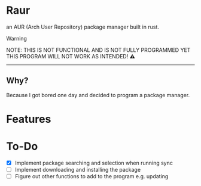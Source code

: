 # Raur
an AUR (Arch User Repository) package manager built in rust.

> [!WARNING] 
> NOTE: THIS IS NOT FUNCTIONAL AND IS NOT FULLY PROGRAMMED YET THIS PROGRAM WILL NOT WORK AS INTENDED! ⚠
---

## Why?
Because I got bored one day and decided to program a package manager.

# Features

# To-Do

- [X] Implement package searching and selection when running sync
- [ ] Implement downloading and installing the package
- [ ] Figure out other functions to add to the program e.g. updating
